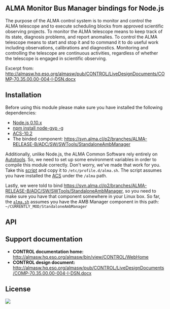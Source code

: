 ## ALMA Monitor Bus Manager bindings for Node.js

The purpose of the ALMA control system is to monitor and control the ALMA telescope and to execute scheduling blocks from approved scientific observing projects.  To monitor the ALMA telescope means to keep track of its state, diagnosis problems, and report anomalies.  To control the ALMA telescope means to start and stop it and to command it to do useful work including observations, calibrations and diagnostics.  Monitoring and controlling the telescope are continuous activities, regardless of whether the telescope is engaged in scientific observing. 

Excerpt from: http://almasw.hq.eso.org/almasw/pub/CONTROL/LiveDesignDocuments/COMP-70.35.00.00-004-I-DSN.docx

## Installation
Before using this module please make sure you have installed the following dependencies:

* [Node.js 0.10.x](http://nodejs.org/)
* [npm install node-gyp -g](https://github.com/TooTallNate/node-gyp)
* [ACS-10.2](http://www.eso.org/~almamgr/AlmaAcs/index.html)
* The binded component: https://svn.alma.cl/p2/branches/ALMA-RELEASE-B/ADC/SW/SWTools/StandaloneAmbManager

Additionally, unlike Node.js, the ALMA Common Software rely entirely on [Autotools](http://en.wikipedia.org/wiki/GNU_build_system). So, we need to set up some environment variables in order to compile this module correctly. Don't worry, we've made that work for you. Take this [script](https://github.com/c4milo/amb-manager-js/blob/master/scripts/alma.sh) and copy it to `/etc/profile.d/alma.sh`. The script assumes you have installed the [ACS](http://www.eso.org/~almamgr/AlmaAcs/index.html) under the `/alma` path.

Lastly, we were told to bind https://svn.alma.cl/p2/branches/ALMA-RELEASE-B/ADC/SW/SWTools/StandaloneAmbManager, so you need to make sure you have that component somewhere in your Linux box. So far, the [`alma.sh`](https://github.com/c4milo/amb-manager-js/blob/master/scripts/alma.sh) assumes you have the AMB Manager component in this path: `~/CURRENTLY_MOD/StandaloneAmbManager`

## API


## Support documentation
* **CONTROL documentation home:** http://almasw.hq.eso.org/almasw/bin/view/CONTROL/WebHome
* **CONTROL design document:** http://almasw.hq.eso.org/almasw/pub/CONTROL/LiveDesignDocuments/COMP-70.35.00.00-004-I-DSN.docx

## License
[![](http://www.gnu.org/graphics/lgplv3-147x51.png)](http://www.gnu.org/copyleft/lesser.html)


